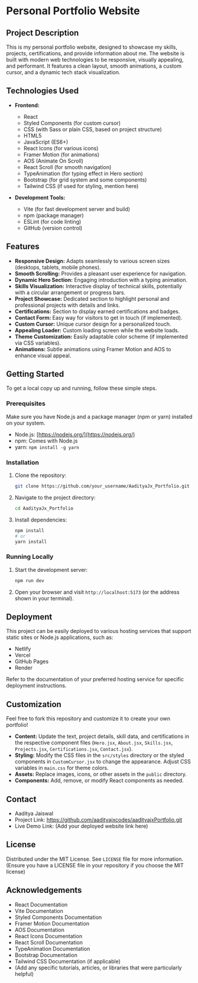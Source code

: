 # Personal Portfolio Website

## Project Description

This is my personal portfolio website, designed to showcase my skills, projects, certifications, and provide information about me. The website is built with modern web technologies to be responsive, visually appealing, and performant. It features a clean layout, smooth animations, a custom cursor, and a dynamic tech stack visualization.

## Technologies Used

*   **Frontend:**
    *   React
    *   Styled Components (for custom cursor)
    *   CSS (with Sass or plain CSS, based on project structure)
    *   HTML5
    *   JavaScript (ES6+)
    *   React Icons (for various icons)
    *   Framer Motion (for animations)
    *   AOS (Animate On Scroll)
    *   React Scroll (for smooth navigation)
    *   TypeAnimation (for typing effect in Hero section)
    *   Bootstrap (for grid system and some components)
    *   Tailwind CSS (if used for styling, mention here)

*   **Development Tools:**
    *   Vite (for fast development server and build)
    *   npm  (package manager)
    *   ESLint (for code linting)
    *   GitHub (version control)

## Features

*   **Responsive Design:** Adapts seamlessly to various screen sizes (desktops, tablets, mobile phones).
*   **Smooth Scrolling:** Provides a pleasant user experience for navigation.
*   **Dynamic Hero Section:** Engaging introduction with a typing animation.
*   **Skills Visualization:** Interactive display of technical skills, potentially with a circular arrangement or progress bars.
*   **Project Showcase:** Dedicated section to highlight personal and professional projects with details and links.
*   **Certifications:** Section to display earned certifications and badges.
*   **Contact Form:** Easy way for visitors to get in touch (if implemented).
*   **Custom Cursor:** Unique cursor design for a personalized touch.
*   **Appealing Loader:** Custom loading screen while the website loads.
*   **Theme Customization:** Easily adaptable color scheme (if implemented via CSS variables).
*   **Animations:** Subtle animations using Framer Motion and AOS to enhance visual appeal.

## Getting Started

To get a local copy up and running, follow these simple steps.

### Prerequisites

Make sure you have Node.js and a package manager (npm or yarn) installed on your system.

*   Node.js: [https://nodejs.org/](https://nodejs.org/)
*   npm: Comes with Node.js
*   yarn: `npm install -g yarn`

### Installation

1.  Clone the repository:
    ```bash
    git clone https://github.com/your_username/AadityaJx_Portfolio.git
    ```
2.  Navigate to the project directory:
    ```bash
    cd AadityaJx_Portfolio
    ```
3.  Install dependencies:
    ```bash
    npm install
    # or
    yarn install
    ```

### Running Locally

1.  Start the development server:
    ```bash
    npm run dev
    
2.  Open your browser and visit `http://localhost:5173` (or the address shown in your terminal).

## Deployment

This project can be easily deployed to various hosting services that support static sites or Node.js applications, such as:

*   Netlify
*   Vercel
*   GitHub Pages
*   Render

Refer to the documentation of your preferred hosting service for specific deployment instructions.

## Customization

Feel free to fork this repository and customize it to create your own portfolio!

*   **Content:** Update the text, project details, skill data, and certifications in the respective component files (`Hero.jsx`, `About.jsx`, `Skills.jsx`, `Projects.jsx`, `Certifications.jsx`, `Contact.jsx`).
*   **Styling:** Modify the CSS files in the `src/styles` directory or the styled components in `CustomCursor.jsx` to change the appearance. Adjust CSS variables in `main.css` for theme colors.
*   **Assets:** Replace images, icons, or other assets in the `public` directory.
*   **Components:** Add, remove, or modify React components as needed.

## Contact

-   Aaditya Jaiswal
-   Project Link: https://github.com/aadityajxcodes/aadityajxPortfolio.git
-   Live Demo Link: (Add your deployed website link here)

## License

Distributed under the MIT License. See `LICENSE` file for more information. (Ensure you have a LICENSE file in your repository if you choose the MIT license)

## Acknowledgements

*   React Documentation
*   Vite Documentation
*   Styled Components Documentation
*   Framer Motion Documentation
*   AOS Documentation
*   React Icons Documentation
*   React Scroll Documentation
*   TypeAnimation Documentation
*   Bootstrap Documentation
*   Tailwind CSS Documentation (if applicable)
*   (Add any specific tutorials, articles, or libraries that were particularly helpful)
